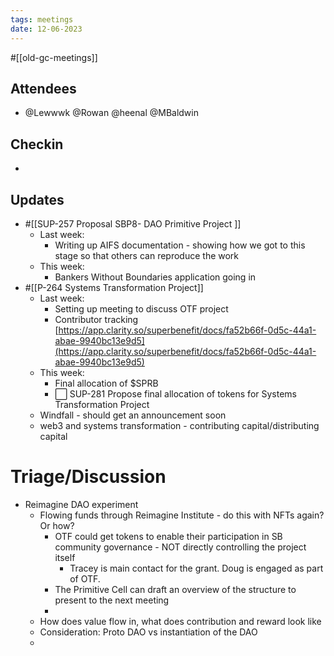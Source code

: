 ```yaml
---
tags: meetings
date: 12-06-2023
---
```

#[[old-gc-meetings]] 
## Attendees
- @Lewwwk @Rowan  @heenal @MBaldwin 

## Checkin
- 

## Updates
- #[[SUP-257 Proposal SBP8- DAO Primitive Project
]]
	- Last week: 
		- Writing up AIFS documentation - showing how we got to this stage so that others can reproduce the work
	- This week: 
		- Bankers Without Boundaries application going in
- #[[P-264 Systems Transformation Project]]
	- Last week:
		- Setting up meeting to discuss OTF project
		- Contributor tracking [https://app.clarity.so/superbenefit/docs/fa52b66f-0d5c-44a1-abae-9940bc13e9d5](https://app.clarity.so/superbenefit/docs/fa52b66f-0d5c-44a1-abae-9940bc13e9d5) 
	- This week:
		- Final allocation of $SPRB
		- ⬜️ SUP-281 Propose final allocation of tokens for Systems Transformation Project
	- Windfall - should get an announcement soon
	- web3 and systems transformation - contributing capital/distributing capital 

# Triage/Discussion 
- Reimagine DAO experiment
	- Flowing funds through Reimagine Institute - do this with NFTs again? Or how?
		- OTF could get tokens to enable their participation in SB community governance - NOT directly controlling the project itself
			- Tracey is main contact for the grant. Doug is engaged as part of OTF.
		- The Primitive Cell can draft an overview of the structure to present to the next meeting
		- 
	- How does value flow in, what does contribution and reward look like
	- Consideration: Proto DAO vs instantiation of the DAO
	- 
